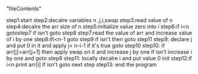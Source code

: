"fileContents"

step1:start
step2:decalre variables n ,j,i,swap
step3:read value of n
step4:decalre the arr size of n
step5:initialize value zero into i
step6:if i<n gotostep7 if isn't goto step8
step7:read the value of arr and increase  value of i by one
step8:ifi<n-1 goto step9 if isn't then goto step11
step9: declare j and put 0 in it and apply j< n-i-1 if it's true goto step10
step10: if arr[j]>arr[j+1] then apply swap on it and increase j by one if isn't increase i by one and goto step8
step11: locally decalre i and put value 0 init
step12:if i<n print arr[i] if isn't goto next step
step13: end the program